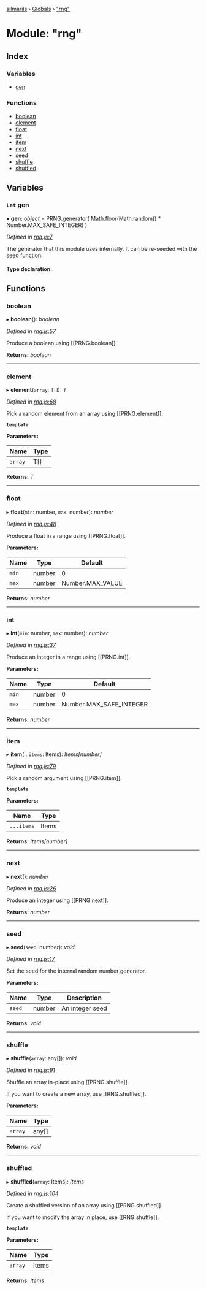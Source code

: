 [silmarils](../README.md) › [Globals](../globals.md) › ["rng"](_rng_.md)

# Module: "rng"

## Index

### Variables

* [gen](_rng_.md#let-gen)

### Functions

* [boolean](_rng_.md#boolean)
* [element](_rng_.md#element)
* [float](_rng_.md#float)
* [int](_rng_.md#int)
* [item](_rng_.md#item)
* [next](_rng_.md#next)
* [seed](_rng_.md#seed)
* [shuffle](_rng_.md#shuffle)
* [shuffled](_rng_.md#shuffled)

## Variables

### `Let` gen

• **gen**: *object* = PRNG.generator(
  Math.floor(Math.random() * Number.MAX_SAFE_INTEGER)
)

*Defined in [rng.js:7](https://github.com/danprince/silmarils/blob/310dab5/rng.js#L7)*

The generator that this module uses internally. It can be re-seeded
with the [seed](_rng_.md#seed) function.

#### Type declaration:

## Functions

###  boolean

▸ **boolean**(): *boolean*

*Defined in [rng.js:57](https://github.com/danprince/silmarils/blob/310dab5/rng.js#L57)*

Produce a boolean using [[PRNG.boolean]].

**Returns:** *boolean*

___

###  element

▸ **element**(`array`: T[]): *T*

*Defined in [rng.js:68](https://github.com/danprince/silmarils/blob/310dab5/rng.js#L68)*

Pick a random element from an array using [[PRNG.element]].

**`template`** 

**Parameters:**

Name | Type |
------ | ------ |
`array` | T[] |

**Returns:** *T*

___

###  float

▸ **float**(`min`: number, `max`: number): *number*

*Defined in [rng.js:48](https://github.com/danprince/silmarils/blob/310dab5/rng.js#L48)*

Produce a float in a range using [[PRNG.float]].

**Parameters:**

Name | Type | Default |
------ | ------ | ------ |
`min` | number | 0 |
`max` | number | Number.MAX_VALUE |

**Returns:** *number*

___

###  int

▸ **int**(`min`: number, `max`: number): *number*

*Defined in [rng.js:37](https://github.com/danprince/silmarils/blob/310dab5/rng.js#L37)*

Produce an integer in a range using [[PRNG.int]].

**Parameters:**

Name | Type | Default |
------ | ------ | ------ |
`min` | number | 0 |
`max` | number | Number.MAX_SAFE_INTEGER |

**Returns:** *number*

___

###  item

▸ **item**(...`items`: Items): *Items[number]*

*Defined in [rng.js:79](https://github.com/danprince/silmarils/blob/310dab5/rng.js#L79)*

Pick a random argument using [[PRNG.item]].

**`template`** 

**Parameters:**

Name | Type |
------ | ------ |
`...items` | Items |

**Returns:** *Items[number]*

___

###  next

▸ **next**(): *number*

*Defined in [rng.js:26](https://github.com/danprince/silmarils/blob/310dab5/rng.js#L26)*

Produce an integer using [[PRNG.next]].

**Returns:** *number*

___

###  seed

▸ **seed**(`seed`: number): *void*

*Defined in [rng.js:17](https://github.com/danprince/silmarils/blob/310dab5/rng.js#L17)*

Set the seed for the internal random number generator.

**Parameters:**

Name | Type | Description |
------ | ------ | ------ |
`seed` | number | An integer seed |

**Returns:** *void*

___

###  shuffle

▸ **shuffle**(`array`: any[]): *void*

*Defined in [rng.js:91](https://github.com/danprince/silmarils/blob/310dab5/rng.js#L91)*

Shuffle an array in-place using [[PRNG.shuffle]].

If you want to create a new array, use [[RNG.shuffled]].

**Parameters:**

Name | Type |
------ | ------ |
`array` | any[] |

**Returns:** *void*

___

###  shuffled

▸ **shuffled**(`array`: Items): *Items*

*Defined in [rng.js:104](https://github.com/danprince/silmarils/blob/310dab5/rng.js#L104)*

Create a shuffled version of an array using [[PRNG.shuffled]].

If you want to modify the array in place, use [[RNG.shuffle]].

**`template`** 

**Parameters:**

Name | Type |
------ | ------ |
`array` | Items |

**Returns:** *Items*
